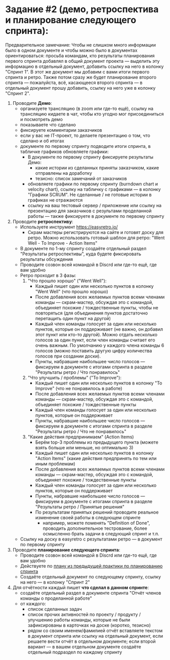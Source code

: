 # Задание #2 (демо, ретроспектива и планирование следующего спринта):

Предварительное замечание:
Чтобы не слишком много информации было в одном документе и чтобы можно было в документах ориентироваться: просьба командам, кто результаты планирования первого спринта добавлял в общий документ проекта — выделить эту информацию в отдельный документ, добавить ссылку на него в колонку "Спринт 1".
В этот же документ мы добавим с вами итоги первого спринта и ретро.
Также потом сразу же будет планирование второго спринта — пожалуйста, всё, касающееся второго спринта — в отдельный документ прошу добавить, ссылку на него уже в колонку "Спринт 2".


1. Проводите **Демо**:
    - организуете трансляцию (в zoom или где-то ещё), ссылку на трансляцию кидаете в чат, чтобы кто угодно мог присоединиться и посмотреть демо
    - показываете что сделано
    - фиксируете комментарии заказчиков
    - если у вас не IT-проект, то делаете презентацию о том, что сделано и об итогах
    - документе по первому спринту подводите итоги спринта, в табличке графиков обновляете графики:
        - В документе по первому спринту фиксируете результаты Демо:
            - какие истории из сделанных приняты заказчиком, какие отправлены на доработку
            - тезисно: список замечаний от заказчиков
        - обновляете графики по первому спринту (burndown chart и velocity chart), ссылку на табличку с графиками  — в колонку "Графики SCRUM". Не сделанные / не готовые истории в графиках не отражаются
        - ссылку на ваш тестовый сервер / приложение или ссылку на презентацию для заказчиков с результами проделанной работы — также фиксируете в документе по первому спринту
2. Проводите **ретроспективу**:
    - Используете инструмент https://easyretro.io/
        - Скрам мастеры регистрируются на сайте и готовят доску для ретро. Можно использовать готовый шаблон для ретро: "Went Well - To Improve - Action Items"
    - В документе по 1-му спринту создаёте отдельный раздел "Результаты ретроспективы", куда будете фиксировать результаты обсуждения
    - Проводите созвон всей командой в Discrd или где-то ещё, где вам удобно
    - Ретро проходит в 3 фазы:
        1. "Что прошло хорошо" ("Went Well"):
            - Каждый пишет один или несколько пунктов в колонку "Went Well" (что прошло хорошо)
            - После добавления всех желаемых пунктов всеми членами команды — скрам-мастер, обсуждая это с командой, объединяет похожие / тождественные пункты, чтобы не повторяться (для объединения пунктов достаточно перетащить один пункт на другой)
            - Каждый член команды голосует за один или несколько пунктов, которые он поддерживает (не важно, он добавил этот пункт или кто-то другой). Можно отдать несколько голосов за один пункт, если член команды считает его очень важным. По умолчанию у каждого члена команды 6 голосов (можно поставить другую цифру количества голосов при создании доски).
            - Пункты, набравшие наибольшее число голосов — фиксируем в документе с итогами спринта в разделе "Результаты ретро / Что понравилось"
        2. "Что улучшить / проблемы" ("To Improve"):
            - Каждый пишет один или несколько пунктов в колонку "To Improve" (что не понравилось в работе)
            - После добавления всех желаемых пунктов всеми членами команды — скрам-мастер, обсуждая это с командой, объединяет похожие / тождественные пункты
            - Каждый член команды голосует за один или несколько пунктов, которые он поддерживает
            - Пункты, набравшие наибольшее число голосов — фиксируем в документе с итогами спринта в разделе "Результаты ретро / Что не понравилось"
        3. "Какие действия предпринимаем" (Action Items)
            - Берём top-3 проблемы из предыдущего пункта (можете взять больше или меньше, но оптимально 3)
            - Каждый пишет один или несколько пунктов в колонку "Action Items" (какие действия предпринять по тем или иным проблемам)
            - После добавления всех желаемых пунктов всеми членами команды — скрам-мастер, обсуждая это с командой, объединяет похожие / тождественные пункты
            - Каждый член команды голосует за один или несколько пунктов, которые он поддерживает
            - Пункты, набравшие наибольшее число голосов — фиксируем в документе с итогами спринта в разделе "Результаты ретро / Принятые решения"
            - По результатам принятых решений проводите реальное изменение своей работы в следующем спринте
                - например, можете поменять "Definition of Done", проводить дополнительное тестрование, более осмысленно брать задачи в следующий спринт и т.п.
    - Ссылку на доску в easyretro с результатами ретро — в документ по первому спринту
3. Проводите **планирование следующего спринта**:
    - Проводите созвон всей командой в Discrd или где-то ещё, где вам удобно
    - Действуете по [плану из предыдущей практики по планированию спринта](lab-01-scrum-sprint_planning.md)
    - Создаёте отдельный документ по следующему спринту, ссылку на него — в колонку "Спринт 2"
4. Для отчётности каждый пишет **что сделал в данном спринте**:
    - создаёте отдельный раздел в документе спринта "Отчёт членов команды о проделанной работе"
    - от каждого:
        - список сделанных задач
        - список прочих активностей по проекту / продукту / улучшению работы команды, которые не были зафиксированы в карточках на доске (коротко, тезисно)
        - рядом со своим именем/фамилией отчёт вставляете текстом в документ спринта или ссылку на отдельный документ, если решаете вести отчёт в отдельном документе; если второй вариант — в вашем отдельном документе создаёте отдельный подраздел по каждому спринту

